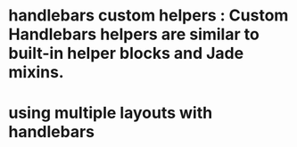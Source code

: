 # handlebars custom helpers : Custom Handlebars helpers are similar to built-in helper blocks and Jade mixins. 
# using multiple layouts with handlebars